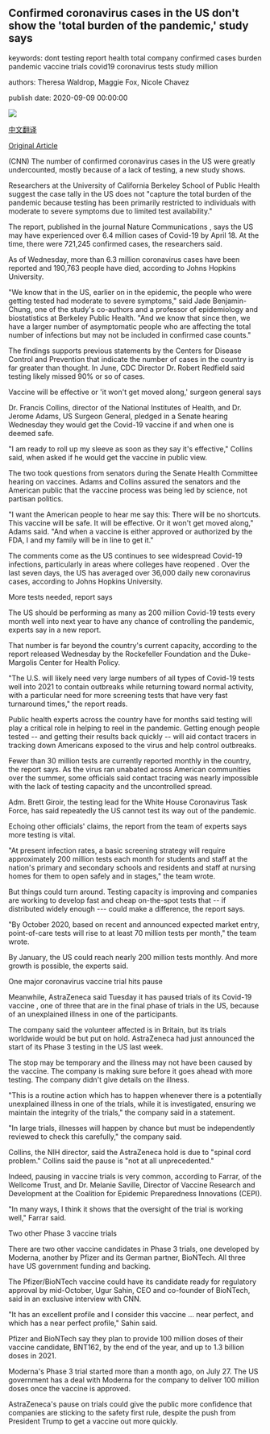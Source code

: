 ## Confirmed coronavirus cases in the US don't show the 'total burden of the pandemic,' study says

keywords: dont testing report health total company confirmed cases burden pandemic vaccine trials covid19 coronavirus tests study million

authors: Theresa Waldrop, Maggie Fox, Nicole Chavez

publish date: 2020-09-09 00:00:00

![](https://cdn.cnn.com/cnnnext/dam/assets/200817172957-coronavirus-vaccine-trial-0813-florida-super-tease.jpg)

[中文翻译](Confirmed%20coronavirus%20cases%20in%20the%20US%20don%27t%20show%20the%20%27total%20burden%20of%20the%20pandemic%2C%27%20study%20says_zh.md)

[Original Article](https://edition.cnn.com/2020/09/09/health/us-coronavirus-wednesday/index.html)

(CNN) The number of confirmed coronavirus cases in the US were greatly undercounted, mostly because of a lack of testing, a new study shows.

Researchers at the University of California Berkeley School of Public Health suggest the case tally in the US does not "capture the total burden of the pandemic because testing has been primarily restricted to individuals with moderate to severe symptoms due to limited test availability."

The report, published in the journal Nature Communications , says the US may have experienced over 6.4 million cases of Covid-19 by April 18. At the time, there were 721,245 confirmed cases, the researchers said.

As of Wednesday, more than 6.3 million coronavirus cases have been reported and 190,763 people have died, according to Johns Hopkins University.

"We know that in the US, earlier on in the epidemic, the people who were getting tested had moderate to severe symptoms," said Jade Benjamin-Chung, one of the study's co-authors and a professor of epidemiology and biostatistics at Berkeley Public Health. "And we know that since then, we have a larger number of asymptomatic people who are affecting the total number of infections but may not be included in confirmed case counts."

The findings supports previous statements by the Centers for Disease Control and Prevention that indicate the number of cases in the country is far greater than thought. In June, CDC Director Dr. Robert Redfield said testing likely missed 90% or so of cases.

Vaccine will be effective or 'it won't get moved along,' surgeon general says

Dr. Francis Collins, director of the National Institutes of Health, and Dr. Jerome Adams, US Surgeon General, pledged in a Senate hearing Wednesday they would get the Covid-19 vaccine if and when one is deemed safe.

"I am ready to roll up my sleeve as soon as they say it's effective," Collins said, when asked if he would get the vaccine in public view.

The two took questions from senators during the Senate Health Committee hearing on vaccines. Adams and Collins assured the senators and the American public that the vaccine process was being led by science, not partisan politics.

"I want the American people to hear me say this: There will be no shortcuts. This vaccine will be safe. It will be effective. Or it won't get moved along," Adams said. "And when a vaccine is either approved or authorized by the FDA, I and my family will be in line to get it."

The comments come as the US continues to see widespread Covid-19 infections, particularly in areas where colleges have reopened . Over the last seven days, the US has averaged over 36,000 daily new coronavirus cases, according to Johns Hopkins University.

More tests needed, report says

The US should be performing as many as 200 million Covid-19 tests every month well into next year to have any chance of controlling the pandemic, experts say in a new report.

That number is far beyond the country's current capacity, according to the report released Wednesday by the Rockefeller Foundation and the Duke-Margolis Center for Health Policy.

"The U.S. will likely need very large numbers of all types of Covid-19 tests well into 2021 to contain outbreaks while returning toward normal activity, with a particular need for more screening tests that have very fast turnaround times," the report reads.

Public health experts across the country have for months said testing will play a critical role in helping to reel in the pandemic. Getting enough people tested -- and getting their results back quickly -- will aid contact tracers in tracking down Americans exposed to the virus and help control outbreaks.

Fewer than 30 million tests are currently reported monthly in the country, the report says. As the virus ran unabated across American communities over the summer, some officials said contact tracing was nearly impossible with the lack of testing capacity and the uncontrolled spread.

Adm. Brett Giroir, the testing lead for the White House Coronavirus Task Force, has said repeatedly the US cannot test its way out of the pandemic.

Echoing other officials' claims, the report from the team of experts says more testing is vital.

"At present infection rates, a basic screening strategy will require approximately 200 million tests each month for students and staff at the nation's primary and secondary schools and residents and staff at nursing homes for them to open safely and in stages," the team wrote.

But things could turn around. Testing capacity is improving and companies are working to develop fast and cheap on-the-spot tests that -- if distributed widely enough --- could make a difference, the report says.

"By October 2020, based on recent and announced expected market entry, point-of-care tests will rise to at least 70 million tests per month," the team wrote.

By January, the US could reach nearly 200 million tests monthly. And more growth is possible, the experts said.

One major coronavirus vaccine trial hits pause

Meanwhile, AstraZeneca said Tuesday it has paused trials of its Covid-19 vaccine , one of three that are in the final phase of trials in the US, because of an unexplained illness in one of the participants.

The company said the volunteer affected is in Britain, but its trials worldwide would be but put on hold. AstraZeneca had just announced the start of its Phase 3 testing in the US last week.

The stop may be temporary and the illness may not have been caused by the vaccine. The company is making sure before it goes ahead with more testing. The company didn't give details on the illness.

"This is a routine action which has to happen whenever there is a potentially unexplained illness in one of the trials, while it is investigated, ensuring we maintain the integrity of the trials," the company said in a statement.

"In large trials, illnesses will happen by chance but must be independently reviewed to check this carefully," the company said.

Collins, the NIH director, said the AstraZeneca hold is due to "spinal cord problem." Collins said the pause is "not at all unprecedented."

Indeed, pausing in vaccine trials is very common, according to Farrar, of the Wellcome Trust, and Dr. Melanie Saville, Director of Vaccine Research and Development at the Coalition for Epidemic Preparedness Innovations (CEPI).

"In many ways, I think it shows that the oversight of the trial is working well," Farrar said.

Two other Phase 3 vaccine trials

There are two other vaccine candidates in Phase 3 trials, one developed by Moderna, another by Pfizer and its German partner, BioNTech. All three have US government funding and backing.

The Pfizer/BioNTech vaccine could have its candidate ready for regulatory approval by mid-October, Ugur Sahin, CEO and co-founder of BioNTech, said in an exclusive interview with CNN.

"It has an excellent profile and I consider this vaccine ... near perfect, and which has a near perfect profile," Sahin said.

Pfizer and BioNTech say they plan to provide 100 million doses of their vaccine candidate, BNT162, by the end of the year, and up to 1.3 billion doses in 2021.

Moderna's Phase 3 trial started more than a month ago, on July 27. The US government has a deal with Moderna for the company to deliver 100 million doses once the vaccine is approved.

AstraZeneca's pause on trials could give the public more confidence that companies are sticking to the safety first rule, despite the push from President Trump to get a vaccine out more quickly.